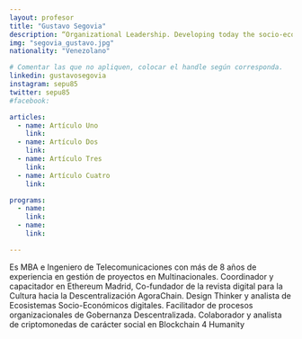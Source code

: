```yaml
---
layout: profesor
title: "Gustavo Segovia"
description: “Organizational Leadership. Developing today the socio-economic ecosystems of the future.“
img: "segovia_gustavo.jpg"
nationality: "Venezolano"

# Comentar las que no apliquen, colocar el handle según corresponda.
linkedin: gustavosegovia
instagram: sepu85
twitter: sepu85
#facebook:

articles:
  - name: Artículo Uno
    link:
  - name: Artículo Dos
    link:
  - name: Artículo Tres
    link:
  - name: Artículo Cuatro
    link:

programs:
  - name:
    link:
  - name:
    link:

---
```



Es MBA e Ingeniero de Telecomunicaciones con más de 8 años de experiencia en gestión de proyectos en Multinacionales. Coordinador y capacitador en Ethereum Madrid, Co-fundador de la revista digital para la Cultura hacia la Descentralización AgoraChain. Design Thinker y analista de Ecosistemas Socio-Económicos digitales. Facilitador de procesos organizacionales de Gobernanza Descentralizada. Colaborador y analista de criptomonedas de carácter social en Blockchain 4 Humanity
